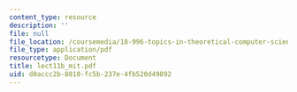 ```yaml
---
content_type: resource
description: ''
file: null
file_location: /coursemedia/18-996-topics-in-theoretical-computer-science-internet-research-problems-spring-2002/d0accc2b8010fc5b237e4fb520d49892_lect11b_mit.pdf
file_type: application/pdf
resourcetype: Document
title: lect11b_mit.pdf
uid: d0accc2b-8010-fc5b-237e-4fb520d49892
---
```

